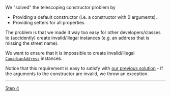 We "solved" the telescoping constructor problem by
 * Providing a default constructor (i.e. a constructor with 0 arguments).
 * Providing setters for all properties.

The problem is that we made it way too easy for other developers/classes to (accidently) create invalid/illegal instances (e.g. an address that is missing the street name).

We want to ensure that it is impossible to create invalid/illegal [`CanadianAddress`](src/csc301/builderExample/CanadianAddress.java) instances.     

Notice that this requirement is easy to satisfy with [our previous solution](../../tree/step2/src/csc301/builderExample/CanadianAddress.java) - If the arguments to the constructor are invalid, we throw an exception.

----
[Step 4](../../tree/step4)
